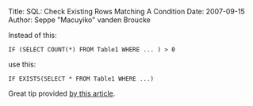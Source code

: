 Title: SQL: Check Existing Rows Matching A Condition
Date: 2007-09-15
Author: Seppe "Macuyiko" vanden Broucke

Instead of this:      IF (SELECT COUNT(*) FROM Table1 WHERE ... ) > 0  
use this:  
    IF EXISTS(SELECT * FROM Table1 WHERE ...)  
Great tip provided [by this article](http://weblogs.sqlteam.com/mladenp/archive/2007/09/13/SQL-Server-The-proper-and-fastest-way-to-check-if.aspx). 
